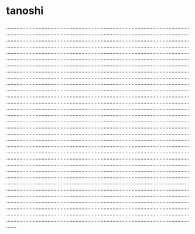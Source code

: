 # tanoshi
.......................................................................................................................................................................................................................................................................................................................................................................................................................................................................................................................................................................................................................................................................................................................................................................................................................................................................................................................................................................................................................................................................................................................................................................................................................................................................................................................................................................................................................................................................................................................................................................................................................................................................................................................................................................................................................................................................................................................................................................................................................................................................................................................................................................................................................................................................................................................................................................................................................................................................................................................................................................................................................................................................................................................................................................................................................................................................................................................................................................................................................................................................................................................................................................................................................................................................................................................................................................................................................................................................................................................................................................................................................................................................................................................................................................................................................................................................................................................................................................................................................................................................................................................................